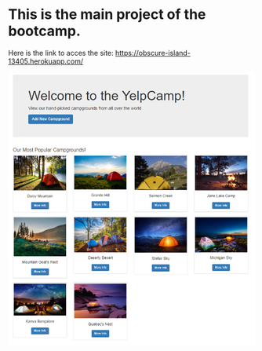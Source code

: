 # This is the main project of the bootcamp.

Here is the link to acces the site: https://obscure-island-13405.herokuapp.com/

![](Main%20page%20sample.PNG)


